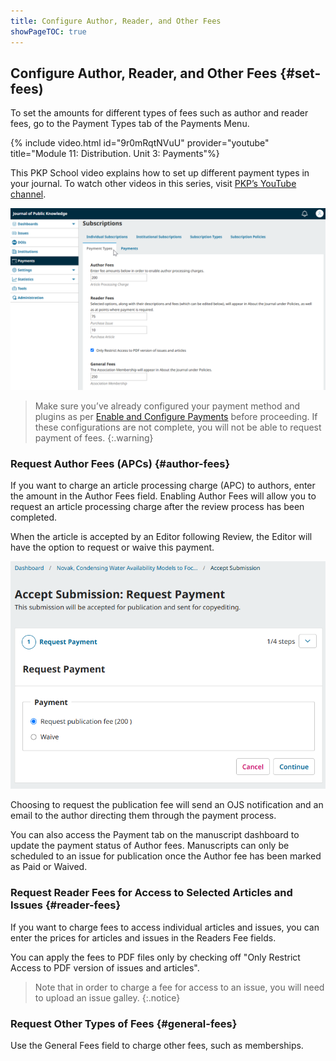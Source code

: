 ```yaml
---
title: Configure Author, Reader, and Other Fees
showPageTOC: true
---
```


## Configure Author, Reader, and Other Fees {#set-fees)

To set the amounts for different types of fees such as author and reader fees, go to the Payment Types tab of the Payments Menu.

{% include video.html id="9r0mRqtNVuU" provider="youtube" title="Module 11: Distribution. Unit 3: Payments"%}

This PKP School video explains how to set up different payment types in your journal. To watch other videos in this series, visit [PKP’s YouTube channel](https://www.youtube.com/playlist?list=PLg358gdRUrDVTXpuGXiMgETgnIouWoWaY).

![The Payment Types tab in the Subscriptions menu, with fields to enter Author Fees, Reader Fees, and General Fees.](./assets/payment-types-3.5.png)

>Make sure you’ve already configured your payment method and plugins as per  [Enable and Configure Payments](#payment-settings) before proceeding. If these configurations are not complete, you will not be able to request payment of fees.
{:.warning}

### Request Author Fees (APCs) {#author-fees}

If you want to charge an article processing charge (APC) to authors, enter the amount in the Author Fees field. Enabling Author Fees will allow you to request an article processing charge after the review process has been completed. 

When the article is accepted by an Editor following Review, the Editor will have the option to request or waive this payment.

![The “Request Payment” window that appears when accepting a submission for publication, with options to Request or Waive the publication fee.](./assets/apc-request-3.5.png)

Choosing to request the publication fee will send an OJS notification and an email to the author directing them through the payment process.

You can also access the Payment tab on the manuscript dashboard to update the payment status of Author fees. Manuscripts can only be scheduled to an issue for publication once the Author fee has been marked as Paid or Waived.

### Request Reader Fees for Access to Selected Articles and Issues  {#reader-fees}

If you want to charge fees to access individual articles and issues, you can enter the prices for articles and issues in the Readers Fee fields.

You can apply the fees to PDF files only by checking off "Only Restrict Access to PDF version of issues and articles".

>Note that in order to charge a fee for access to an issue, you will need to upload an issue galley.
{:.notice}

### Request Other Types of Fees  {#general-fees}

Use the General Fees field to charge other fees, such as memberships.
